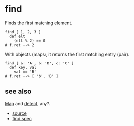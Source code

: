 
# find

Finds the first matching element.

```
find [ 1, 2, 3 ]
  def elt
    (elt % 2) == 0
# f.ret --> 2
```

With objects (maps), it returns the first matching entry (pair).
```
find { a: 'A', b: 'B', c: 'C' }
  def key, val
    val == 'B'
# f.ret --> [ 'b', 'B' ]
```

## see also

[Map](map.md) and [detect](detect.md), any?.


* [source](https://github.com/floraison/flor/tree/master/lib/flor/pcore/find.rb)
* [find spec](https://github.com/floraison/flor/tree/master/spec/pcore/find_spec.rb)

